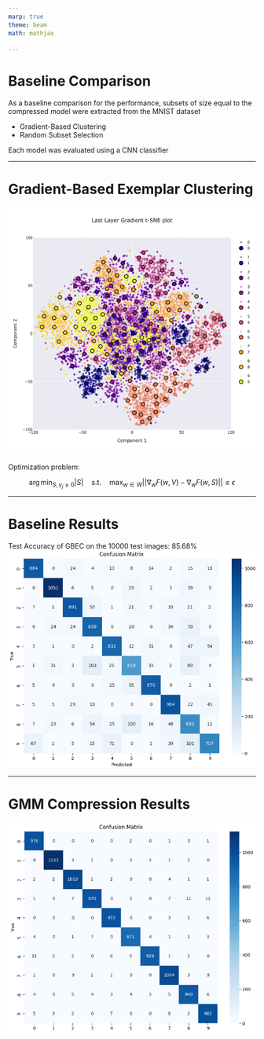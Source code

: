 ```yaml
---
marp: true
theme: beam
math: mathjax

---
```

# **Baseline Comparison**
As a baseline comparison for the performance, subsets of size equal to the compressed model were extracted from the MNIST dataset
- Gradient-Based Clustering
- Random Subset Selection

Each model was evaluated using a CNN classifier
<!-- ![bg right height:3in](../pics/submodular_maximization/example_size.png) -->

---

# **Gradient-Based Exemplar Clustering**

![bg right height:4in](../pics/submodular_maximization/GradientClusters.png)



Optimization problem:

$$
\arg \min_{S, \gamma_j \geq 0} |S| \quad \text{s.t.} \quad \max_{w \in W} ||\nabla_w F(w, V) - \nabla_w F(w, S)|| \leq \epsilon
$$

---
# **Baseline Results**
Test Accuracy of GBEC on the 10000 test images: 85.68%
![left height:5in](../pics/submodular_maximization/sm_confusion_matrix.png)



---

# **GMM Compression Results**

![left height:5in](../pics/AE/ae_confusion_matrix.png)
